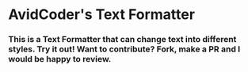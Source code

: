 # AvidCoder's Text Formatter

### This is a Text Formatter that can change text into different styles. Try it out! Want to contribute? Fork, make a PR and I would be happy to review.
